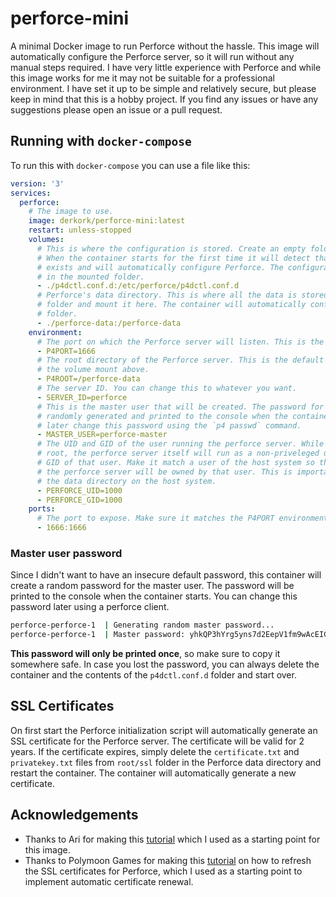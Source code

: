 # perforce-mini
A minimal Docker image to run Perforce without the hassle. This image will automatically configure the Perforce server, so it will run without any manual steps required. I have very little experience with Perforce and while this image works for me it may not be suitable for a professional environment. I have set it up to be simple and relatively secure, but please keep in mind that this is a hobby project. If you find any issues or have any suggestions please open an issue or a pull request.


## Running with `docker-compose`

To run this with `docker-compose` you can use a file like this:

```yaml
version: '3'
services:
  perforce:
    # The image to use.
    image: derkork/perforce-mini:latest
    restart: unless-stopped
    volumes:
      # This is where the configuration is stored. Create an empty folder and mount this.
      # When the container starts for the first time it will detect that no configuration
      # exists and will automatically configure Perforce. The configuration will then be stored
      # in the mounted folder.
      - ./p4dctl.conf.d:/etc/perforce/p4dctl.conf.d
      # Perforce's data directory. This is where all the data is stored. Again, create an empty
      # folder and mount it here. The container will automatically configure Perforce to use this
      # folder.
      - ./perforce-data:/perforce-data
    environment:
      # The port on which the Perforce server will listen. This is the default port.
      - P4PORT=1666
      # The root directory of the Perforce server. This is the default value. Make sure it matches
      # the volume mount above.
      - P4ROOT=/perforce-data
      # The server ID. You can change this to whatever you want.
      - SERVER_ID=perforce
      # This is the master user that will be created. The password for this user will be
      # randomly generated and printed to the console when the container starts. You can 
      # later change this password using the `p4 passwd` command.
      - MASTER_USER=perforce-master
      # The UID and GID of the user running the perforce server. While the container runs as
      # root, the perforce server itself will run as a non-priveleged user. This is the UID and
      # GID of that user. Make it match a user of the host system so that the files created by
      # the perforce server will be owned by that user. This is important so you can backup
      # the data directory on the host system.
      - PERFORCE_UID=1000
      - PERFORCE_GID=1000
    ports:
      # The port to expose. Make sure it matches the P4PORT environment variable.
      - 1666:1666
```

### Master user password

Since I didn't want to have an insecure default password, this container will create a random password for the master user. The password will be printed to the console when the container starts. You can change this password later using a perforce client.

```bash
perforce-perforce-1  | Generating random master password...
perforce-perforce-1  | Master password: yhkQP3hYrg5yns7d2EepV1fm9wAcEIGu
```

**This password will only be printed once**, so make sure to copy it somewhere safe. In case you lost the password, you can always delete the container and the contents of the `p4dctl.conf.d` folder and start over.

## SSL Certificates

On first start the Perforce initialization script will automatically generate an SSL certificate for the Perforce server. The certificate will be valid for 2 years. If the certificate expires, simply delete the `certificate.txt` and `privatekey.txt` files from `root/ssl` folder in the Perforce data directory and restart the container. The container will automatically generate a new certificate.

## Acknowledgements

- Thanks to Ari for making this [tutorial](https://aricodes.net/posts/perforce-server-with-docker/) which I used as a starting point for this image.
- Thanks to Polymoon Games for making this [tutorial](https://polymoon.net/blog/how-to-renew-perforce-ssl-certificate/) on how to refresh the SSL certificates for Perforce, which I used as a starting point to implement automatic certificate renewal.